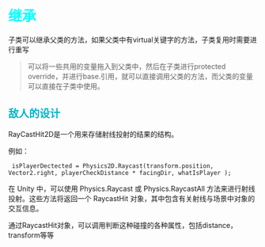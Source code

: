 <style>
h1 {
    color: aqua;
}
h2{
    color: rgb(0, 181, 201);
}
h3,h4 {
    color: #FF70DB93;    
}

</style>


# 继承

子类可以继承父类的方法，如果父类中有virtual关键字的方法，子类复用时需要进行重写

> 可以将一些共用的变量拖入到父类中，然后在子类进行protected override，并进行base.引用，就可以直接调用父类的方法，而父类的变量可以直接在子类中使用。


## 敌人的设计

RayCastHit2D是一个用来存储射线投射的结果的结构。

例如：

     isPlayerDectected = Physics2D.Raycast(transform.position, Vector2.right, playerCheckDistance * facingDir, whatIsPlayer );

在 Unity 中，可以使用 Physics.Raycast 或 Physics.RaycastAll 方法来进行射线投射。这些方法将返回一个 RaycastHit 对象，其中包含有关射线与场景中对象的交互信息。

通过RaycastHit对象，可以调用判断这种碰撞的各种属性，包括distance，transform等等